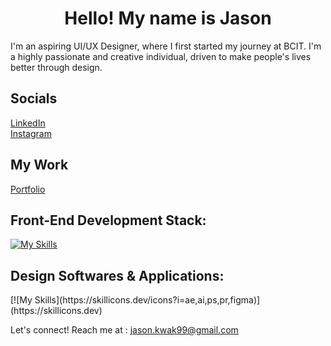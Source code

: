 <h1 align='center'>Hello! My name is Jason</h1>

I'm an aspiring UI/UX Designer, where I first started my journey at BCIT. I'm a highly passionate and creative individual, driven to make people's lives better through design.

<h2>Socials</h2>
<a href="https://www.linkedin.com/in/jason-kwak-a90057230/">LinkedIn</a> <br />
<a href="https://www.instagram.com/kwakkawk/">Instagram</a> <br />

<h2>My Work</h2>
<a href='https://jasonkwak.ca/'>Portfolio</a> <br/>

<h2>Front-End Development Stack:</h2>

[![My Skills](https://skillicons.dev/icons?i=js,html,css,react,nodejs,nextjs,wordpress,webflow,vercel,vscode,mui,prisma,lottie,mysql,aws)](https://skillicons.dev)



<h2>Design Softwares & Applications:</h2>
[![My Skills](https://skillicons.dev/icons?i=ae,ai,ps,pr,figma)](https://skillicons.dev)

Let's connect! Reach me at : <a href="mailto:jason.kwak99@gmail.com">jason.kwak99@gmail.com</a>
